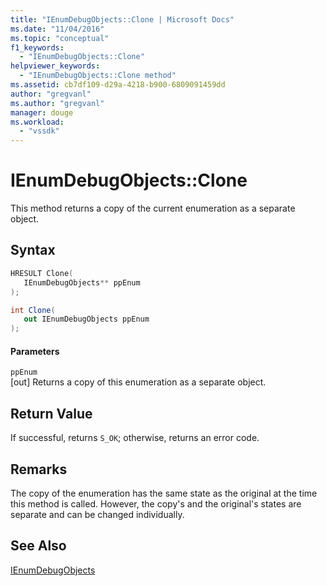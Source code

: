 ```yaml
---
title: "IEnumDebugObjects::Clone | Microsoft Docs"
ms.date: "11/04/2016"
ms.topic: "conceptual"
f1_keywords: 
  - "IEnumDebugObjects::Clone"
helpviewer_keywords: 
  - "IEnumDebugObjects::Clone method"
ms.assetid: cb7df109-d29a-4218-b900-6809091459dd
author: "gregvanl"
ms.author: "gregvanl"
manager: douge
ms.workload: 
  - "vssdk"
---
```

# IEnumDebugObjects::Clone
This method returns a copy of the current enumeration as a separate object.  
  
## Syntax  
  
```cpp  
HRESULT Clone(  
   IEnumDebugObjects** ppEnum  
);  
```  
  
```csharp  
int Clone(  
   out IEnumDebugObjects ppEnum  
);  
```  
  
#### Parameters  
 `ppEnum`  
 [out] Returns a copy of this enumeration as a separate object.  
  
## Return Value  
 If successful, returns `S_OK`; otherwise, returns an error code.  
  
## Remarks  
 The copy of the enumeration has the same state as the original at the time this method is called. However, the copy's and the original's states are separate and can be changed individually.  
  
## See Also  
 [IEnumDebugObjects](../../../extensibility/debugger/reference/ienumdebugobjects.md)